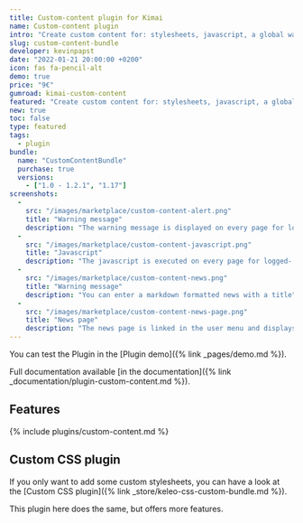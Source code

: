 ```yaml
---
title: Custom-content plugin for Kimai
name: Custom-content plugin
intro: "Create custom content for: stylesheets, javascript, a global warning message and a new page to render markdown content for company news."
slug: custom-content-bundle
developer: kevinpapst
date: "2022-01-21 20:00:00 +0200"
icon: fas fa-pencil-alt
demo: true 
price: "9€"
gumroad: kimai-custom-content
featured: "Create custom content for: stylesheets, javascript, a global warning message and a new page to render markdown content for company news."
new: true
toc: false
type: featured
tags:
  - plugin
bundle:
  name: "CustomContentBundle"
  purchase: true
  versions:
    - ["1.0 - 1.2.1", "1.17"]
screenshots:
  - 
    src: "/images/marketplace/custom-content-alert.png"
    title: "Warning message"
    description: "The warning message is displayed on every page for logged-in users"
  - 
    src: "/images/marketplace/custom-content-javascript.png"
    title: "Javascript"
    description: "The javascript is executed on every page for logged- in users"
  - 
    src: "/images/marketplace/custom-content-news.png"
    title: "Warning message"
    description: "You can enter a markdown formatted news with a title"
  - 
    src: "/images/marketplace/custom-content-news-page.png"
    title: "News page"
    description: "The news page is linked in the user menu and displays your markdown message"
---
```


You can test the Plugin in the [Plugin demo]({% link _pages/demo.md %}).

Full documentation available [in the documentation]({% link _documentation/plugin-custom-content.md %}).

## Features 

{% include plugins/custom-content.md %}

## Custom CSS plugin  

If you only want to add some custom stylesheets, you can have a look at the [Custom CSS plugin]({% link _store/keleo-css-custom-bundle.md %}).

This plugin here does the same, but offers more features. 
